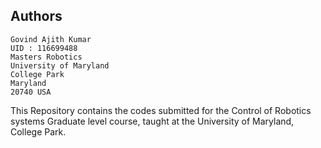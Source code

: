 
Authors
--

	Govind Ajith Kumar
	UID : 116699488
	Masters Robotics 
	University of Maryland
	College Park
	Maryland
	20740 USA
  
 This Repository contains the codes submitted for the Control of Robotics systems Graduate level course, taught at the University of Maryland, College Park.
